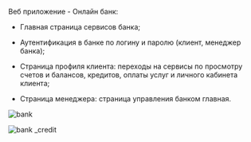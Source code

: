 Веб приложение - Онлайн банк:

- Главная страница сервисов банка;

- Аутентификация в банке по логину и паролю (клиент, менеджер банка);

- Страница профиля клиента: переходы на сервисы по просмотру счетов и балансов, кредитов, оплаты услуг и личного кабинета клиента;

- Страница менеджера: страница управления банком главная.


![bank](https://user-images.githubusercontent.com/96425786/219443461-abd7ad13-fce4-432b-b87d-bdee4cbdbdf9.jpg)

![bank _credit](https://user-images.githubusercontent.com/96425786/219447532-a5de27a4-23d9-4702-89a7-34b0ed73781b.jpg)

